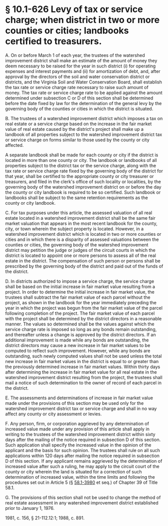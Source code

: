 # § 10.1-626 Levy of tax or service charge; when district in two or more counties or cities; landbooks certified to treasurers.

<p>A. On or before March 1 of each year, the trustees of the watershed improvement district shall make an estimate of the amount of money they deem necessary to be raised for the year in such district (i) for operating expenses and interest payments and (ii) for amortization of debt, and, after approval by the directors of the soil and water conservation district or districts, and the Virginia Soil and Water Conservation Board, shall establish the tax rate or service charge rate necessary to raise such amount of money. The tax rate or service charge rate to be applied against the amount determined under subsection C or D of this section shall be determined before the date fixed by law for the determination of the general levy by the governing body of the counties or cities in which the district is situated.</p><p>B. The trustees of a watershed improvement district which imposes a tax on real estate or a service charge based on the increase in the fair market value of real estate caused by the district's project shall make up a landbook of all properties subject to the watershed improvement district tax or service charge on forms similar to those used by the county or city affected.</p><p>A separate landbook shall be made for each county or city if the district is located in more than one county or city. The landbook or landbooks of all properties subject to the district tax or the service charge, along with the tax rate or service charge rate fixed by the governing body of the district for that year, shall be certified to the appropriate county or city treasurer or treasurers, and filed in the clerk's office of such locality or localities, by the governing body of the watershed improvement district on or before the day the county or city landbook is required to be so certified. Such landbook or landbooks shall be subject to the same retention requirements as the county or city landbook.</p><p>C. For tax purposes under this article, the assessed valuation of all real estate located in a watershed improvement district shall be the same fair market valuation that appears in the most recent landbook for the county, city, or town wherein the subject property is located. However, in a watershed improvement district which is located in two or more counties or cities and in which there is a disparity of assessed valuations between the counties or cities, the governing body of the watershed improvement district may petition the judge or judges of the circuit courts in which the district is located to appoint one or more persons to assess all of the real estate in the district. The compensation of such person or persons shall be prescribed by the governing body of the district and paid out of the funds of the district.</p><p>D. In districts authorized to impose a service charge, the service charge shall be based on the initial increase in fair market value resulting from a project. In order to determine the initial increase in fair market value, the trustees shall subtract the fair market value of each parcel without the project, as shown in the landbook for the year immediately preceding the year in which the project was begun from the fair market value of the parcel following completion of the project. The fair market value of each parcel with the project shall be determined by the district directors in a reasonable manner. The values so determined shall be the values against which the service charge rate is imposed so long as any bonds remain outstanding, and thereafter unless a change is approved by the district directors. If an additional improvement is made while any bonds are outstanding, the district directors may cause a new increase in fair market values to be computed to reflect such improvement. However, while any bonds are outstanding, such newly computed values shall not be used unless the total new increase in fair market values in the district is equal to or greater than the previously determined increase in fair market values. Within thirty days after determining the increase in fair market value for all real estate in the watershed improvement district resulting from the project, the trustees shall mail a notice of such determination to the owner of record of each parcel in the district.</p><p>E. The assessments and determinations of increase in fair market value made under the provisions of this section may be used only for the watershed improvement district tax or service charge and shall in no way affect any county or city assessment or levies.</p><p>F. Any person, firm, or corporation aggrieved by any determination of increased value made under any provision of this article shall apply in writing to the trustees of the watershed improvement district within sixty days after the mailing of the notice required in subsection D of this section. Such application shall specify the increased value in the opinion of the applicant and the basis for such opinion. The trustees shall rule on all such applications within 120 days after mailing the notice required in subsection D of this section. If any applicant remains aggrieved by the determination of increased value after such a ruling, he may apply to the circuit court of the county or city wherein the land is situated for a correction of such determination of increased value, within the time limits and following the procedures set out in Article 5 (§ <a href='http://law.lis.virginia.gov/vacode/58.1-3980/'>58.1-3980</a> et seq.) of Chapter 39 of Title 58.1.</p><p>G. The provisions of this section shall not be used to change the method of real estate assessment in any watershed improvement district established prior to January 1, 1976.</p><p>1981, c. 156, § 21-112.12:1; 1988, c. 891.</p>